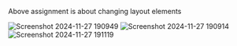 Above assignment is about changing layout elements

![Screenshot 2024-11-27 190949](https://github.com/user-attachments/assets/aee2dcc0-b355-43e6-83c8-c02c0936793d)
![Screenshot 2024-11-27 190914](https://github.com/user-attachments/assets/e3e31d1b-b0b7-474b-9271-bb39894fea34)
![Screenshot 2024-11-27 191119](https://github.com/user-attachments/assets/f2903f10-f198-4301-be40-9ebd9cc89d2f)

